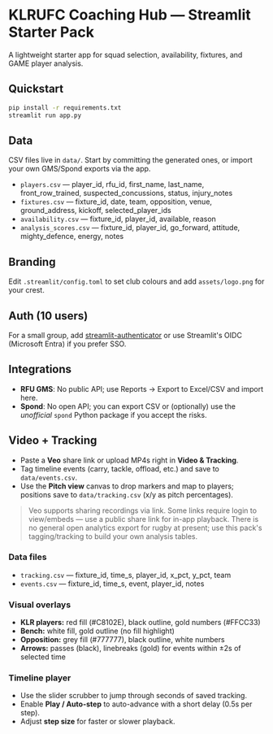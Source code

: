 
# KLRUFC Coaching Hub — Streamlit Starter Pack

A lightweight starter app for squad selection, availability, fixtures, and GAME player analysis.

## Quickstart

```bash
pip install -r requirements.txt
streamlit run app.py
```

## Data

CSV files live in `data/`. Start by committing the generated ones, or import your own GMS/Spond exports via the app.

- `players.csv` — player_id, rfu_id, first_name, last_name, front_row_trained, suspected_concussions, status, injury_notes
- `fixtures.csv` — fixture_id, date, team, opposition, venue, ground_address, kickoff, selected_player_ids
- `availability.csv` — fixture_id, player_id, available, reason
- `analysis_scores.csv` — fixture_id, player_id, go_forward, attitude, mighty_defence, energy, notes

## Branding

Edit `.streamlit/config.toml` to set club colours and add `assets/logo.png` for your crest.

## Auth (10 users)

For a small group, add [streamlit-authenticator](https://streamlit-authenticator.readthedocs.io/) or use Streamlit's OIDC (Microsoft Entra) if you prefer SSO.

## Integrations

- **RFU GMS**: No public API; use Reports → Export to Excel/CSV and import here.
- **Spond**: No open API; you can export CSV or (optionally) use the *unofficial* `spond` Python package if you accept the risks.


## Video + Tracking

- Paste a **Veo** share link or upload MP4s right in **Video & Tracking**.
- Tag timeline events (carry, tackle, offload, etc.) and save to `data/events.csv`.
- Use the **Pitch view** canvas to drop markers and map to players; positions save to `data/tracking.csv` (x/y as pitch percentages).

> Veo supports sharing recordings via link. Some links require login to view/embeds — use a public share link for in-app playback. There is no general open analytics export for rugby at present; use this pack's tagging/tracking to build your own analysis tables.

### Data files
- `tracking.csv` — fixture_id, time_s, player_id, x_pct, y_pct, team
- `events.csv` — fixture_id, time_s, event, player_id, notes


### Visual overlays
- **KLR players:** red fill (#C8102E), black outline, gold numbers (#FFCC33)
- **Bench:** white fill, gold outline (no fill highlight)
- **Opposition:** grey fill (#777777), black outline, white numbers
- **Arrows:** passes (black), linebreaks (gold) for events within ±2s of selected time


### Timeline player
- Use the slider scrubber to jump through seconds of saved tracking.
- Enable **Play / Auto-step** to auto-advance with a short delay (0.5s per step).
- Adjust **step size** for faster or slower playback.
